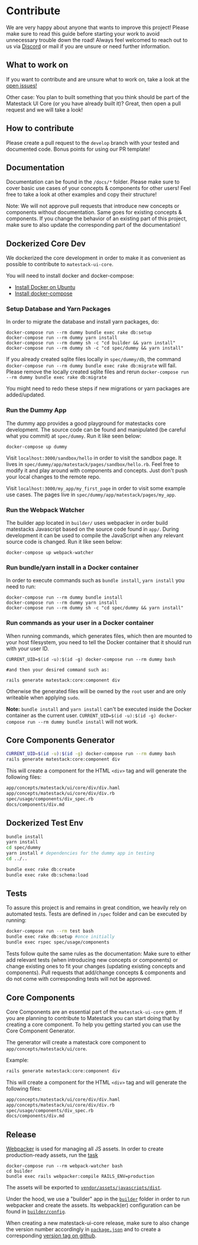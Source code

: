 # Contribute

We are very happy about anyone that wants to improve this project! Please make sure to read this guide before starting your work to avoid unnecessary trouble down the road! Always feel welcomed to reach out to us via [Discord](https://discord.gg/c6tQxFG) or mail if you are unsure or need further information.

## What to work on

If you want to contribute and are unsure what to work on, take a look at the [open issues!](https://github.com/matestack/matestack-ui-core/issues)

Other case: You plan to built something that you think should be part of the Matestack UI Core \(or you have already built it\)? Great, then open a pull request and we will take a look!

## How to contribute

Please create a pull request to the `develop` branch with your tested and documented code. Bonus points for using our PR template!

## Documentation

Documentation can be found in the `/docs/*` folder. Please make sure to cover basic use cases of your concepts & components for other users! Feel free to take a look at other examples and copy their structure!

Note: We will not approve pull requests that introduce new concepts or components without documentation. Same goes for existing concepts & components. If you change the behavior of an existing part of this project, make sure to also update the corresponding part of the documentation!

## Dockerized Core Dev

We dockerized the core development in order to make it as convenient as possible to contribute to `matestack-ui-core`.

You will need to install docker and docker-compose:

* [Install Docker on Ubuntu](https://docs.docker.com/install/linux/docker-ce/ubuntu/#install-using-the-convenience-script)
* [Install docker-compose](https://docs.docker.com/compose/install/)

### Setup Database and Yarn Packages

In order to migrate the database and install yarn packages, do:

```text
docker-compose run --rm dummy bundle exec rake db:setup
docker-compose run --rm dummy yarn install
docker-compose run --rm dummy sh -c "cd builder && yarn install"
docker-compose run --rm dummy sh -c "cd spec/dummy && yarn install"
```

If you already created sqlite files locally in `spec/dummy/db`, the command `docker-compose run --rm dummy bundle exec rake db:migrate` will fail. Please remove the locally created sqlite files and rerun `docker-compose run --rm dummy bundle exec rake db:migrate`

You might need to redo these steps if new migrations or yarn packages are added/updated.

### Run the Dummy App

The dummy app provides a good playground for matestacks core development. The source code can be found and manipulated \(be careful what you commit\) at `spec/dummy`. Run it like seen below:

```text
docker-compose up dummy
```

Visit `localhost:3000/sandbox/hello` in order to visit the sandbox page. It lives in `spec/dummy/app/matestack/pages/sandbox/hello.rb`. Feel free to modify it and play around with components and concepts. Just don't push your local changes to the remote repo.

Visit `localhost:3000/my_app/my_first_page` in order to visit some example use cases. The pages live in `spec/dummy/app/matestack/pages/my_app`.

### Run the Webpack Watcher

The builder app located in `builder/` uses webpacker in order build matestacks Javascript based on the source code found in `app/`. During development it can be used to compile the JavaScript when any relevant source code is changed. Run it like seen below:

```text
docker-compose up webpack-watcher
```

### Run bundle/yarn install in a Docker container

In order to execute commands such as `bundle install`, `yarn install` you need to run:

```text
docker-compose run --rm dummy bundle install
docker-compose run --rm dummy yarn install
docker-compose run --rm dummy sh -c "cd spec/dummy && yarn install"
```

### Run commands as your user in a Docker container

When running commands, which generates files, which then are mounted to your host filesystem, you need to tell the Docker container that it should run with your user ID.

```text
CURRENT_UID=$(id -u):$(id -g) docker-compose run --rm dummy bash

#and then your desired command such as:

rails generate matestack:core:component div
```

Otherwise the generated files will be owned by the `root` user and are only writeable when applying `sudo`.

**Note:** `bundle install` and `yarn install` can't be executed inside the Docker container as the current user. `CURRENT_UID=$(id -u):$(id -g) docker-compose run --rm dummy bundle install` will not work.

## Core Components Generator

```bash
CURRENT_UID=$(id -u):$(id -g) docker-compose run --rm dummy bash
rails generate matestack:core:component div
```

This will create a component for the HTML `<div>` tag and will generate the following files:

```bash
app/concepts/matestack/ui/core/div/div.haml
app/concepts/matestack/ui/core/div/div.rb
spec/usage/components/div_spec.rb
docs/components/div.md
```

## Dockerized Test Env

```bash
bundle install
yarn install
cd spec/dummy
yarn install # dependencies for the dummy app in testing
cd ../..

bundle exec rake db:create
bundle exec rake db:schema:load
```

## Tests

To assure this project is and remains in great condition, we heavily rely on automated tests. Tests are defined in `/spec` folder and can be executed by running:

```bash
docker-compose run --rm test bash
bundle exec rake db:setup #once initially
bundle exec rspec spec/usage/components
```

Tests follow quite the same rules as the documentation: Make sure to either add relevant tests \(when introducing new concepts or components\) or change existing ones to fit your changes \(updating existing concepts and components\). Pull requests that add/change concepts & components and do not come with corresponding tests will not be approved.

## Core Components

Core Components are an essential part of the `matestack-ui-core` gem. If you are planning to contribute to Matestack you can start doing that by creating a core component. To help you getting started you can use the Core Component Generator.

The generator will create a matestack core component to `app/concepts/matestack/ui/core`.

Example:

```bash
rails generate matestack:core:component div
```

This will create a component for the HTML `<div>` tag and will generate the following files:

```bash
app/concepts/matestack/ui/core/div/div.haml
app/concepts/matestack/ui/core/div/div.rb
spec/usage/components/div_spec.rb
docs/components/div.md
```

## Release

[Webpacker](https://github.com/rails/webpacker) is used for managing all JS assets. In order to create production-ready assets, run the [task](https://github.com/matestack/matestack-ui-core/blob/master/Rakefile)

```text
docker-compose run --rm webpack-watcher bash
cd builder
bundle exec rails webpacker:compile RAILS_ENV=production
```

The assets will be exported to [`vendor/assets/javascripts/dist`](https://github.com/matestack/matestack-ui-core/tree/master/vendor/assets/javascripts/dist).

Under the hood, we use a "builder" app in the [`builder`](https://github.com/matestack/matestack-ui-core/tree/master/builder) folder in order to run webpacker and create the assets. Its webpack\(er\) configuration can be found in [`builder/config`](https://github.com/matestack/matestack-ui-core/tree/master/builder/config).

When creating a new matestack-ui-core release, make sure to also change the version number accordingly in [`package.json`](https://github.com/matestack/matestack-ui-core/blob/master/package.json) and to create a corresponding [version tag on github](https://github.com/matestack/matestack-ui-core/tags).


